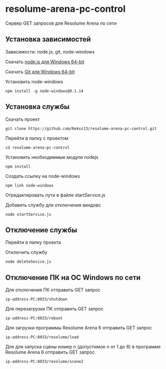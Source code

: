 # resolume-arena-pc-control

Сервер GET запросов для Resolume Arena по сети

## Установка зависимостей

Зависимости:
node.js, git, node-windows

Скачать [node.js для Windows 64-bit](https://nodejs.org/dist/v16.15.0/node-v16.15.0-x64.msi "Скачать node.js v16.15.0 для Windows 64-bit")

Скачать [Git для Windows 64-bit](https://github.com/git-for-windows/git/releases/download/v2.36.0.windows.1/Git-2.36.0-64-bit.exe "Скачать Git v2.36.0 для Windows 64-bit")

Установить node-windows

```npm install -g node-windows@0.1.14```

## Установка службы

Скачать проект

```git clone https://github.com/Rekss13/resolume-arena-pc-control.git```

Перейти в папку с проектом

```cd resolume-arena-pc-control```

Установить необходиммые модули nodejs

```npm install```

Создать ссылку на node-windows

```npm link node-windows```

Отредактировать пути в файле startService.js

Добавить службу для отключения виндовс

```node startService.js```

## Отключение службы

Перейти в папку проекта

Отключить службу

```node deleteSevice.js```

## Отключение ПК на ОС Windows по сети

Для отключения ПК отправить GET запрос

```ip-address-PC:8033/shutdown```

Для перезагрузки ПК отправить GET запрос

```ip-address-PC:8033/reboot```

Для загрузки программы Resolume Arena 6 отправить GET запрос

```ip-address-PC:8033/resolume/load```

Для для запуска сцены номер n (допустимое n от 1 до 8) в программе Resolume Arena 6 отправить GET запрос

```ip-address-PC:8033/resolume/scene2```
